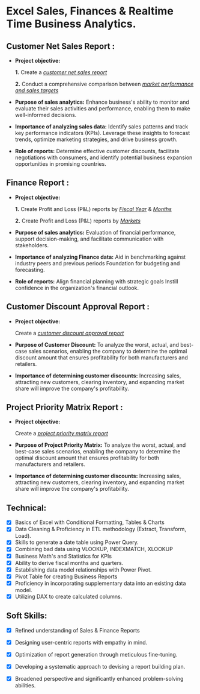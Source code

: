 
# Excel Sales, Finances & Realtime Time Business Analytics.

## Customer Net Sales Report :


- **Project objective:** 

    **1.** Create a _[customer net sales report](https://github.com/HarshGupta767/Excel-Sales-and-Finances-Analytics/blob/main/Customer%20Net%20Sales%20Performance.pdf)_ 

    **2.** Conduct a comprehensive comparison between _[market performance and sales targets](https://github.com/HarshGupta767/Excel-Sales-and-Finances-Analytics/blob/main/Market%20Performance%20Vs%20Target.pdf)_

- **Purpose of sales analytics:** Enhance business's ability to monitor and evaluate their sales activities and performance, enabling them to make well-informed decisions. 

- **Importance of analyzing sales data:** Identify sales patterns and track key performance indicators (KPIs). Leverage these insights to forecast trends, optimize marketing strategies, and drive business growth.

- **Role of reports:** Determine effective customer discounts, facilitate negotiations with consumers, and identify potential business expansion opportunities in promising countries.


## Finance Report :

- **Project objective:** 

    **1.** Create Profit and Loss (P&L) reports by _[Fiscal Year](https://github.com/HarshGupta767/Excel-Sales-and-Finances-Analytics/blob/main/P%26L%20Statement%20by%20Fiscal%20Year.pdf)_ & _[Months](https://github.com/HarshGupta767/Excel-Sales-and-Finances-Analytics/blob/main/P%26L%20Statement%20by%20Month%20%26%20Quarter.pdf)_ 

   **2.** Create Profit and Loss (P&L) reports by _[Markets](https://github.com/HarshGupta767/Excel-Sales-and-Finances-Analytics/blob/main/P%26L%20Statement%20by%20Markets.pdf)_

- **Purpose of sales analytics:** Evaluation of financial performance, support decision-making, and facilitate communication with stakeholders.

- **Importance of analyzing Finance data:** Aid in benchmarking against industry peers and previous periods Foundation for budgeting and forecasting.

- **Role of reports:** Align financial planning with strategic goals Instill confidence in the organization's financial outlook.


## Customer Discount Approval Report :

- **Project objective:** 

    Create a _[customer discount approval report](https://github.com/HarshGupta767/Excel-Sales-Finances-and-Realtime-Time-Business-Analytics/blob/main/Customer%20Discount%20Approval.pdf)_ 

 
- **Purpose of Customer Discount:** To analyze the worst, actual, and best-case sales scenarios, enabling the company to determine the optimal discount amount that ensures profitability for both manufacturers and retailers.

- **Importance of determining customer discounts:** Increasing sales, attracting new customers, clearing inventory, and expanding market share will improve the company's profitability.


## Project Priority Matrix Report :

- **Project objective:** 

    Create a _[project priority matrix report](https://github.com/HarshGupta767/Excel-Sales-Finances-and-Realtime-Time-Business-Analytics/blob/main/Projects%20Priority%20Metrix.pdf)_ 

 
- **Purpose of Project Priority Matrix:** To analyze the worst, actual, and best-case sales scenarios, enabling the company to determine the optimal discount amount that ensures profitability for both manufacturers and retailers.

- **Importance of determining customer discounts:** Increasing sales, attracting new customers, clearing inventory, and expanding market share will improve the company's profitability.


## Technical:
- [x] Basics of Excel with Conditional Formatting, Tables & Charts
- [x] Data Cleaning & Proficiency in ETL methodology (Extract, Transform, Load).
- [x]	Skills to generate a date table using Power Query.
- [x] Combining bad data using VLOOKUP, INDEXMATCH, XLOOKUP
- [x] Business Math's and Statistics for KPIs
- [x] Ability to derive fiscal months and quarters.
- [x]	Establishing data model relationships with Power Pivot.
- [x] Pivot Table for creating Business Reports
- [x]	Proficiency in incorporating supplementary data into an existing data model.
- [x]	Utilizing DAX to create calculated columns.

## Soft Skills:
- [x]	Refined understanding of Sales & Finance Reports
- [x]	Designing user-centric reports with empathy in mind.
- [x]	Optimization of report generation through meticulous fine-tuning.
- [x]	Developing a systematic approach to devising a report building plan.
- [x] Broadened perspective and significantly enhanced problem-solving abilities.


